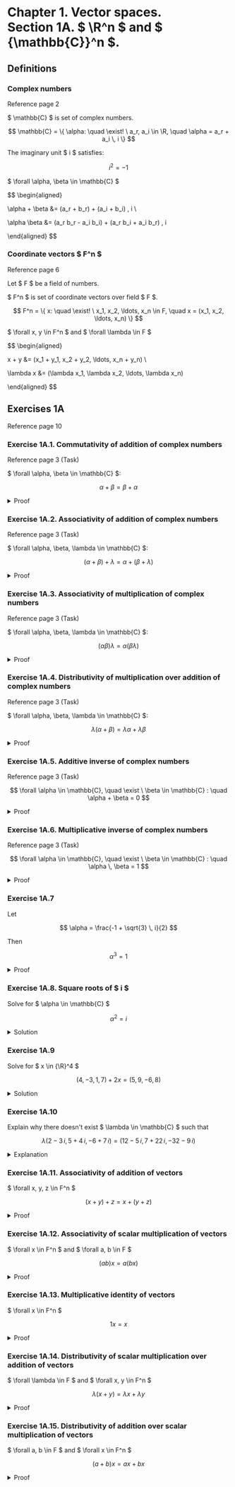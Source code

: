# Chapter 1. Vector spaces. <br>Section 1A. $ \R^n $ and $ {\mathbb{C}}^n $.

## Definitions

### Complex numbers

Reference page 2

$ \mathbb{C} $ is set of complex numbers.

$$ \mathbb{C} = \{ \alpha: \quad \exist! \ a_r, a_i \in \R, \quad \alpha = a_r + a_i \, i \} $$

The imaginary unit $ i $ satisfies:

$$ i^2 = -1 $$

$ \forall \alpha, \beta \in \mathbb{C} $

$$
\begin{aligned}

\alpha + \beta &= (a_r + b_r) + (a_i + b_i) \, i \\

\alpha \beta &= (a_r b_r - a_i b_i) + (a_r b_i + a_i b_r) \, i

\end{aligned}
$$

### Coordinate vectors $ F^n $

Reference page 6

Let $ F $ be a field of numbers.

$ F^n $ is set of coordinate vectors over field $ F $.

$$ F^n = \{ x: \quad \exist! \ x_1, x_2, \ldots, x_n \in F, \quad x = (x_1, x_2, \ldots, x_n) \} $$

$ \forall x, y \in F^n $ and $ \forall \lambda \in F $

$$
\begin{aligned}

x + y &= (x_1 + y_1, x_2 + y_2, \ldots, x_n + y_n) \\

\lambda x &= (\lambda x_1, \lambda x_2, \ldots, \lambda x_n)

\end{aligned}
$$

## Exercises 1A

Reference page 10

### Exercise 1A.1. Commutativity of addition of complex numbers

Reference page 3 (Task)

$ \forall \alpha, \beta \in \mathbb{C} $:

$$ \alpha + \beta = \beta + \alpha $$

<details>

<summary>Proof</summary>

$$
\begin{aligned}

\alpha + \beta &= (a_r + b_r) + (a_i + b_i) \, i \\

&= (b_r + a_r) + (b_i + a_i) \, i \\

&= \beta + \alpha

\end{aligned}
$$

</details>

### Exercise 1A.2. Associativity of addition of complex numbers

Reference page 3 (Task)

$ \forall \alpha, \beta, \lambda \in \mathbb{C} $:

$$ (\alpha + \beta) + \lambda = \alpha + (\beta + \lambda) $$

<details>

<summary>Proof</summary>

$$
\begin{aligned}

(\alpha + \beta) + \lambda &= ((a_r + b_r) + (a_i + b_i) \, i) + (l_r + l_i \, i) \\

&= ((a_r + b_r) + l_r) + ((a_i + b_i) + l_i) \, i \\

&= (a_r + (b_r + l_r)) + (a_i + (b_i + l_i)) \, i \\

&= \alpha + (\beta + \lambda)

\end{aligned}
$$

</details>

### Exercise 1A.3. Associativity of multiplication of complex numbers

Reference page 3 (Task)

$ \forall \alpha, \beta, \lambda \in \mathbb{C} $:

$$ (\alpha \beta) \lambda = \alpha (\beta \lambda) $$

<details>

<summary>Proof</summary>

$$
\begin{aligned}

(\alpha \beta) \lambda &= ((a_r + a_i \, i)(b_r + b_i \, i))(l_r + l_i \, i) \\

&= ((a_r b_r - a_i b_i) + (a_r b_i + a_i b_r) \, i)(l_r + l_i \, i) \\

&= ((a_r b_r - a_i b_i) l_r - (a_r b_i + a_i b_r) l_i) + ((a_r b_r - a_i b_i) l_i + (a_r b_i + a_i b_r) l_r) \, i \\

&= (a_r b_r l_r - a_i b_i l_r - a_r b_i l_i - a_i b_r l_i) + (a_r b_r l_i - a_i b_i l_i + a_r b_i l_r + a_i b_r l_r) \, i \\

&= (a_r(b_r l_r - b_i l_i) - a_i(b_r l_i + b_i l_r)) + (a_r(b_r l_i + b_i l_r) + a_i(b_r l_r - b_i l_i)) \, i \\

&= (a_r + a_i \, i)((b_r l_r - b_i l_i) + (b_r l_i + b_i l_r) \, i) \\

&= (a_r + a_i \, i)((b_r + b_i \, i)(l_r + l_i \, i)) \\

&= \alpha (\beta \lambda)

\end{aligned}
$$

</details>

### Exercise 1A.4. Distributivity of multiplication over addition of complex numbers

Reference page 3 (Task)

$ \forall \alpha, \beta, \lambda \in \mathbb{C} $:

$$\lambda  (\alpha + \beta) = \lambda \alpha + \lambda \beta $$

<details>

<summary>Proof</summary>

$$
\begin{aligned}

\lambda  (\alpha + \beta) &= (l_r + l_i \, i)((a_r + b_r) + (a_i + b_i) \, i) \\

&= (l_r(a_r + b_r) - l_i(a_i + b_i)) + (l_r(a_i + b_i) + l_i(a_r + b_r)) \, i \\

&= (l_r a_r - l_i a_i + l_r b_r - l_i b_i) + (l_r a_i + l_i a_r + l_r b_i + l_i b_r) \, i \\

&= (l_r a_r - l_i a_i) + (l_r b_r - l_i b_i) + (l_r a_i + l_i a_r) \, i + (l_r b_i + l_i b_r) \, i \\

&= ((l_r a_r - l_i a_i) + (l_r a_i + l_i a_r) \, i) + ((l_r b_r - l_i b_i) + (l_r b_i + l_i b_r) \, i) \\

&= \lambda \alpha + \lambda \beta

\end{aligned}
$$

</details>

### Exercise 1A.5. Additive inverse of complex numbers

Reference page 3 (Task)

$$ \forall \alpha \in \mathbb{C}, \quad \exist \  \beta \in \mathbb{C} : \quad \alpha + \beta = 0 $$

<details>

<summary>Proof</summary>

$$ \alpha + \beta = (a_r + b_r) + (a_i + b_i) \, i = 0 $$

One complex number equation leads to two real number equations

$$ a_r + b_r = 0 \\  a_i + b_i = 0 $$

Resolving

$$ b_r = -a_r, \quad b_i = -a_i $$

$$ \beta = (-a_r) + (-a_i) \, i $$

</details>

### Exercise 1A.6. Multiplicative inverse of complex numbers

Reference page 3 (Task)

$$ \forall \alpha \in \mathbb{C}, \quad \exist \  \beta \in \mathbb{C} : \quad \alpha \, \beta = 1 $$

<details>

<summary>Proof</summary>

$$ \alpha \beta = a_r b_r - a_i b_i + (a_r b_i + a_i b_r) \, i = 1 + 0 \, i $$

One complex number equation leads to two real number equations

$$
a_r b_r - a_i b_i = 1 \\
a_r b_i + a_i b_r = 0
$$

Adding this equations together after multiplication of the first one by $ a_r $ and the second one by $ a_i $

$$ a_r^2 b_r - a_r a_i b_i + a_i a_r b_i + a_i^2 b_r = a_r $$

Resolving $ b_r $ and $ b_i $

$$
b_r = \frac{a_r}{a_r^2 + a_i^2} \\
b_i = -\frac{a_i}{a_r^2 + a_i^2}
$$

Verifying

$$
\begin{aligned}

\alpha \beta &= ( a_r + a_i \, i ) \left( \frac{a_r}{a_r^2 + a_i^2} - \frac{a_i}{a_r^2 + a_i^2} \, i \right) \\

&= \left( a_r \cdot \frac{a_r}{a_r^2 + a_i^2} - a_r \cdot \frac{a_i}{a_r^2 + a_i^2} \, i + a_i \cdot \frac{a_r}{a_r^2 + a_i^2} \, i + a_i \cdot \frac{a_i}{a_r^2 + a_i^2} \, i^2 \right) \\

&= \left( \frac{a_r^2}{a_r^2 + a_i^2} - \frac{a_r a_i}{a_r^2 + a_i^2} \, i + \frac{a_r a_i}{a_r^2 + a_i^2} \, i - \frac{a_i^2}{a_r^2 + a_i^2} \right) \\

&= \left( \frac{a_r^2 - a_i^2}{a_r^2 + a_i^2} + \frac{a_r a_i - a_r a_i}{a_r^2 + a_i^2} \, i \right) \\

&= \left( \frac{a_r^2 - a_i^2}{a_r^2 + a_i^2} \right) \\

&= 1

\end{aligned}
$$

</details>

### Exercise 1A.7

Let

$$ \alpha = \frac{-1 + \sqrt{3} \, i}{2} $$

Then

$$ \alpha ^3 = 1 $$

<details>

<summary>Proof</summary>

$$
\begin{aligned}

\alpha^2 &= \left( \frac{-1 + \sqrt{3} \, i}{2} \right) \left( \frac{-1 + \sqrt{3} \, i}{2} \right) \\

&= \frac{1 - 2 \sqrt{3} \, i + 3 i^2}{4} \\

&= \frac{-1 - \sqrt{3} \, i}{2}

\end{aligned}
$$

$$
\begin{aligned}
\alpha^3 &= \left( \frac{-1 - \sqrt{3} \, i}{2} \right) \left( \frac{-1 + \sqrt{3} \, i}{2} \right) \\

&= \frac{(-1 - \sqrt{3} \, i)(-1 + \sqrt{3} \, i)}{4} \\

&= \frac{1 - (\sqrt{3} \, i)^2}{4} \\

&= \frac{1 - 3 i^2}{4} \\

&= 1

\end{aligned}
$$

</details>

### Exercise 1A.8. Square roots of $ i $

Solve for $ \alpha \in \mathbb{C} $

$$ \alpha^2 = i $$

<details>

<summary>Solution</summary>

$$
\begin{aligned}

(a_r + a_i \, i)^2 = i \\

a_r^2 - a_i^2 + 2 a_r a_i \, i = i \\

\end{aligned}
$$

One complex number equation leads to two real number equations

$$
a_r^2 - a_i^2 = 0 \\
2 a_r a_i \, i = i
$$

From the first equation follows

$$
|a_r| = |a_i|
$$

Second one leads to

$$
a_r a_i > 0 \\
2 |a_r| |a_i| = 1
$$

Thus

$$ |a_r| = |a_i| = \frac{1}{\sqrt2} \\ $$

And finally

$$ a_r = a_i = \frac{1}{\sqrt2} \quad \text{or} \quad a_r = a_i = - \frac{1}{\sqrt2} $$

The square roots of $ i $ are

$$ \frac{1}{\sqrt2} + \frac{1}{\sqrt2} \, i \quad \ \text{or} \quad -\frac{1}{\sqrt2} - \frac{1}{\sqrt2} \, i $$

Verifying

$$
\begin{aligned}

\left( \frac{1}{\sqrt2} + \frac{1}{\sqrt2} \, i \right)^2 &= \left( \frac{1}{\sqrt2} \right)^2 + 2 \left( \frac{1}{\sqrt2} \right) \left( \frac{1}{\sqrt2} \, i \right) + \left( \frac{1}{\sqrt2} \, i \right)^2 \\

&= \frac{1}{2} + \frac{2}{2} \, i - \frac{1}{2} \\

&= i

\end{aligned}
$$


$$
\begin{aligned}

\left( -\frac{1}{\sqrt2} - \frac{1}{\sqrt2} \, i \right)^2 &= \left( -\frac{1}{\sqrt2} \right)^2 + 2 \left( -\frac{1}{\sqrt2} \right) \left( -\frac{1}{\sqrt2} \, i \right) + \left( -\frac{1}{\sqrt2} \, i \right)^2 \\

&= \frac{1}{2} + \frac{2}{2} \, i - \frac{1}{2} \\

&= i

\end{aligned}
$$

</details>

### Exercise 1A.9

Solve for $ x \in {\R}^4 $

$$ (4, -3, 1, 7) + 2x = (5, 9, -6, 8) $$

<details>

<summary>Solution</summary>

$$
\begin{aligned}

(4, -3, 1, 7) + 2x &= (5, 9, -6, 8) \\

2x &= (1, 12, -7, 1) \\

x &= \left( \frac{1}{2}, 6, -\frac{7}{2}, \frac{1}{2} \right)

\end{aligned}
$$

</details>

### Exercise 1A.10

Explain why there doesn't exist $ \lambda \in \mathbb{C} $ such that

$$ \lambda (2 - 3 \, i, 5 + 4 \, i, -6 + 7 \, i) = (12 - 5 \, i, 7 + 22 \, i, -32 - 9 \, i) $$

<details>

<summary>Explanation</summary>

One complex vector equation leads to three complex number equations

$$
\begin{aligned}

\lambda (2 - 3 \, i) &= 12 - 5 \, i \\

\lambda (5 + 4 \, i) &= 7 + 22 \, i \\

\lambda (-6 + 7 \, i) &= -32 - 9 \, i \\

\end{aligned}
$$

Adding first and second equations together:

$$
\begin{aligned}

4 \lambda (2 - 3 \, i) + 3 \lambda (5 + 4 \, i) &= 4 (12 - 5 \, i) + 3 (7 + 22 \, i) \\

\lambda (8 - 12 \, i + 15 + 12 \, i) &= 48 - 20 \, i + 21 + 66 \, i \\

\lambda (23) &= 69 + 46 \, i \\

\lambda &= \frac{69 + 46 \, i}{23} \\

\lambda &= 3 + 2 \, i \\

\end{aligned}
$$

Substituting $\lambda = 3 + 2 \, i$ in the left part of the third equation:

$$
\begin{aligned}

(3 + 2 \, i)(-6 + 7 \, i) &= -18 + 21 \, i - 12 \, i - 14 \\

&= -32 + 9 \, i \\

&\ne -32 - 9 \, i

\end{aligned}
$$

</details>

### Exercise 1A.11. Associativity of addition of vectors

$ \forall x, y, z \in F^n $

$$ (x + y) + z = x + (y + z) $$

<details>

<summary>Proof</summary>

$$
\begin{aligned}

(x + y) + z &= ((x_1 + y_1, x_2 + y_2, \ldots, x_n + y_n) + (z_1, z_2, \ldots, z_n)) \\

&= ((x_1 + y_1) + z_1, (x_2 + y_2) + z_2, \ldots, (x_n + y_n) + z_n) \\

&= (x_1 + (y_1 + z_1), x_2 + (y_2 + z_2), \ldots, x_n + (y_n + z_n)) \\

&= (x_1, x_2, \ldots, x_n) + (y_1 + z_1, y_2 + z_2, \ldots, y_n + z_n) \\

&= x + (y + z)

\end{aligned}
$$

</details>

### Exercise 1A.12. Associativity of scalar multiplication of vectors

$ \forall x \in F^n $ and $ \forall a, b \in F $

$$ (a b) x = a (bx) $$

<details>

<summary>Proof</summary>

$$
\begin{aligned}

(a b) x &= ((a b) x_1, (a b) x_2, \ldots, (a b) x_n) \\

&= (a (b x_1), a (b x_2), \ldots, a (b x_n)) \\

&= a (b x_1, b x_2, \ldots, b x_n) \\

&= a (b x)

\end{aligned}
$$

</details>

### Exercise 1A.13. Multiplicative identity of vectors

$ \forall x \in F^n $

$$ 1 x = x $$

<details>

<summary>Proof</summary>

$$
\begin{aligned}

1 x &= (1 x_1, 1 x_2, \ldots, 1 x_n) \\

&= (x_1, x_2, \ldots, x_n) \\

&= x

\end{aligned}
$$

</details>

### Exercise 1A.14. Distributivity of scalar multiplication over addition of vectors

$ \forall \lambda \in F $ and $ \forall x, y \in F^n $

$$ \lambda (x + y) = \lambda x + \lambda y $$

<details>

<summary>Proof</summary>

$$
\begin{aligned}

\lambda (x + y) &= \lambda (x_1 + y_1, x_2 + y_2, \ldots, x_n + y_n) \\

&= (\lambda (x_1 + y_1), \lambda (x_2 + y_2), \lambda (x_n + y_n)) \\

&= (\lambda x_1 + \lambda y_1, \lambda x_2 + \lambda y_2, \ldots, \lambda x_n + \lambda y_n) \\

&= (\lambda x_1, \lambda x_2, \ldots, \lambda x_n) + (\lambda y_1, \lambda y_2, \ldots, \lambda y_n) \\

&= \lambda x + \lambda y

\end{aligned}
$$

</details>

### Exercise 1A.15. Distributivity of addition over scalar multiplication of vectors

$ \forall a, b \in F $ and $ \forall x \in F^n $

$$ (a + b) x = ax + bx $$

<details>

<summary>Proof</summary>

$$
\begin{aligned}

(a + b) x &= ((a + b) x_1, (a + b) x_2, \ldots, (a + b) x_n) \\

&= (a x_1 + b x_1, a x_2 + b x_2, \ldots, a x_n + b x_n) \\

&= (a x_1, a x_2, \ldots, a x_n) + (b x_1, b x_2, \ldots, b x_n) \\

&= a (x_1, x_2, \ldots, x_n) + b (x_1, x_2, \ldots, x_n) \\

&= a x + b x

\end{aligned}
$$

</details>
